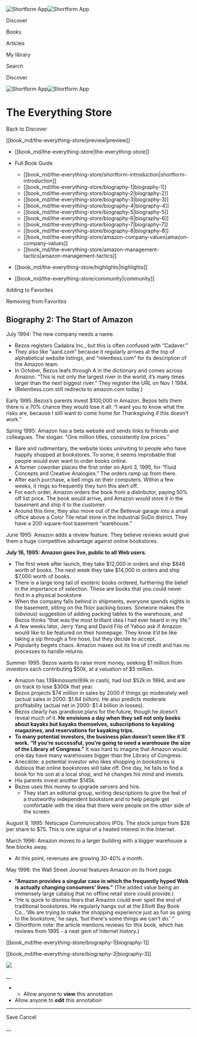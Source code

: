 ![Shortform App](/img/logo.36a2399e.svg)![Shortform App](/img/logo-dark.70c1b072.svg)

Discover

Books

Articles

My library

Search

Discover

![Shortform App](/img/logo.36a2399e.svg)![Shortform App](/img/logo-dark.70c1b072.svg)

# The Everything Store

Back to Discover

[[book_md/the-everything-store/preview|preview]]

  * [[book_md/the-everything-store|the-everything-store]]
  * Full Book Guide

    * [[book_md/the-everything-store/shortform-introduction|shortform-introduction]]
    * [[book_md/the-everything-store/biography-1|biography-1]]
    * [[book_md/the-everything-store/biography-2|biography-2]]
    * [[book_md/the-everything-store/biography-3|biography-3]]
    * [[book_md/the-everything-store/biography-4|biography-4]]
    * [[book_md/the-everything-store/biography-5|biography-5]]
    * [[book_md/the-everything-store/biography-6|biography-6]]
    * [[book_md/the-everything-store/biography-7|biography-7]]
    * [[book_md/the-everything-store/biography-8|biography-8]]
    * [[book_md/the-everything-store/amazon-company-values|amazon-company-values]]
    * [[book_md/the-everything-store/amazon-management-tactics|amazon-management-tactics]]
  * [[book_md/the-everything-store/highlights|highlights]]
  * [[book_md/the-everything-store/community|community]]



Adding to Favorites 

Removing from Favorites 

## Biography 2: The Start of Amazon

July 1994: The new company needs a name.

  * Bezos registers Cadabra Inc., but this is often confused with “Cadaver.” 
  * They also like “aard.com” because it regularly arrives at the top of alphabetical website listings, and “relentless.com” for its description of the Amazon team. 
  * In October, Bezos leafs through A in the dictionary and comes across Amazon. “This is not only the largest river in the world, it’s many times larger than the next biggest river.” They register the URL on Nov 1 1994. 
  * (Relentless.com still redirects to amazon.com today.)



Early 1995: Bezos’s parents invest $100,000 in Amazon. Bezos tells them there is a 70% chance they would lose it all: “I want you to know what the risks are, because I still want to come home for Thanksgiving if this doesn’t work.”

Spring 1995: Amazon has a beta website and sends links to friends and colleagues. The slogan: “One million titles, consistently low prices.”

  * Bare and rudimentary, the website looks uninviting to people who have happily shopped at bookstores. To some, it seems improbable that people would ever want to order books online.
  * A former coworker places the first order on April 3, 1995, for “Fluid Concepts and Creative Analogies.” The orders ramp up from there.
  * After each purchase, a bell rings on their computers. Within a few weeks, it rings so frequently they turn this alert off.
  * For each order, Amazon orders the book from a distributor, paying 50% off list price. The book would arrive, and Amazon would store it in the basement and ship it to the customer. 
  * Around this time, they also move out of the Bellevue garage into a small office above a Color Tile retail store in the industrial SoDo district. They have a 200-square-foot basement “warehouse.”



June 1995: Amazon adds a review feature. They believe reviews would give them a huge competitive advantage against online bookstores.

**July 16, 1995: Amazon goes live, public to all Web users.**

  * The first week after launch, they take $12,000 in orders and ship $846 worth of books. The next week they take $14,000 in orders and ship $7,000 worth of books.
  * There is a large long tail of esoteric books ordered, furthering the belief in the importance of selection. These are books that you could never find in a physical bookstore.
  * When the company falls behind in shipments, everyone spends nights in the basement, sitting on the floor packing boxes. Someone makes the (obvious) suggestion of adding packing tables to the warehouse, and Bezos thinks “that was the most brilliant idea I had ever heard in my life.”
  * A few weeks later, Jerry Yang and David Filo of Yahoo ask if Amazon would like to be featured on their homepage. They know it’d be like taking a sip through a fire hose, but they decide to accept.
  * Popularity begets chaos. Amazon maxes out its line of credit and has no processes to handle returns.



Summer 1995: Bezos wants to raise more money, seeking $1 million from investors each contributing $50k, at a valuation of $5 million.

  * Amazon has $139k in assets ($69k in cash), had lost $52k in 1994, and are on track to lose $300k that year.
  * Bezos projects $74 million in sales by 2000 if things go moderately well (actual sales in 2000: $1.64 billion). He also predicts moderate profitability (actual net in 2000: $1.4 billion in losses). 
  * Bezos clearly has grandiose plans for the future, though he doesn’t reveal much of it. **He envisions a day when they sell not only books about kayaks but kayaks themselves, subscriptions to kayaking magazines, and reservations for kayaking trips.**
  * **To many potential investors, the business plan doesn’t seem like it’ll work. “If you’re successful, you’re going to need a warehouse the size of the Library of Congress.”** It was hard to imagine that Amazon would one day have many warehouses bigger than the Library of Congress.
  * Anecdote: a potential investor who likes shopping in bookstores is dubious that online bookstores will take off. One day, he fails to find a book for his son at a local shop, and he changes his mind and invests.
  * His parents invest another $145k. 
  * Bezos uses this money to upgrade servers and hire. 
    * They start an editorial group, writing descriptions to give the feel of a trustworthy independent bookstore and to help people get comfortable with the idea that there were people on the other side of the screen.



August 9, 1995: Netscape Communications IPOs. The stock jumps from $28 per share to $75. This is one signal of a heated interest in the Internet.

March 1996: Amazon moves to a larger building with a bigger warehouse a few blocks away.

  * At this point, revenues are growing 30-40% a month.



May 1996: the Wall Street Journal features Amazon on its front page.

  * **“Amazon provides a singular case in which the frequently hyped Web is actually changing consumers' lives.”** (The added value being an immensely large catalog that no offline retail store could provide.)
  * “He is quick to dismiss fears that Amazon could ever spell the end of traditional bookstores. He regularly hangs out at the Elliott Bay Book Co…’We are trying to make the shopping experience just as fun as going to the bookstore,’ he says, ‘but there's some things we can't do.’ “
  * (Shortform note: the article mentions reviews for this book, which has reviews from 1995 - a neat gem of Internet history.)



[[book_md/the-everything-store/biography-1|biography-1]]

[[book_md/the-everything-store/biography-3|biography-3]]

![](https://bat.bing.com/action/0?ti=56018282&Ver=2&mid=9e09a71d-3cce-4af9-a53d-082bc4175704&sid=1711133063fa11eebdec89a8b8ae3bbc&vid=171147a063fa11eea7440fcfeb230d96&vids=0&msclkid=N&pi=0&lg=en-US&sw=800&sh=600&sc=24&nwd=1&tl=Shortform%20%7C%20Book&p=https%3A%2F%2Fwww.shortform.com%2Fapp%2Fbook%2Fthe-everything-store%2Fbiography-2&r=&lt=335&evt=pageLoad&sv=1&rn=80124)

__

  *   * Allow anyone to **view** this annotation
  * Allow anyone to **edit** this annotation



* * *

Save Cancel

__



